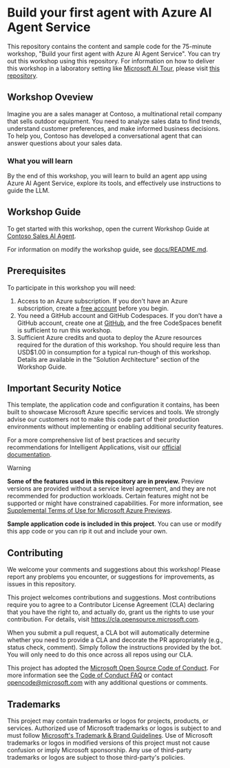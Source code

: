 # Build your first agent with Azure AI Agent Service

This repository contains the content and sample code for the 75-minute workshop, "Build your first agent with Azure AI Agent Service". You can try out this workshop using this repository. For information on how to deliver this workshop in a laboratory setting like [Microsoft AI Tour](https://aitour.microsoft.com/), please visit [this repository](https://github.com/microsoft/aitour-build-your-first-agent-with-azure-ai-agent-service).

## Workshop Oveview

Imagine you are a sales manager at Contoso, a multinational retail company that sells outdoor equipment. You need to analyze sales data to find trends, understand customer preferences, and make informed business decisions. To help you, Contoso has developed a conversational agent that can answer questions about your sales data.

### What you will learn

By the end of this workshop, you will learn to build an agent app using Azure AI Agent Service, explore its tools, and effectively use instructions to guide the LLM.

## Workshop Guide

To get started with this workshop, open the current Workshop Guide at [Contoso Sales AI Agent](https://aka.ms/agent-service-workshop-docs).

For information on modify the workshop guide, see [docs/README.md](docs/README.md).

## Prerequisites

To participate in this workshop you will need:

1. Access to an Azure subscription. If you don't have an Azure subscription, create a [free account](https://azure.microsoft.com/free/) before you begin.
1. You need a GitHub account and GitHub Codespaces. If you don’t have a GitHub account, create one at [GitHub](https://github.com/join), and the free CodeSpaces benefit is sufficient to run this workshop.
1. Sufficient Azure credits and quota to deploy the Azure resources required for the duration of this workshop. You should require less than USD$1.00 in consumption for a typical run-though of this workshop. Details are available in the "Solution Architecture" section of the Workshop Guide.

## Important Security Notice 

This template, the application code and configuration it contains, has been built to showcase Microsoft Azure specific services and tools. We strongly advise our customers not to make this code part of their production environments without implementing or enabling additional security features.  

For a more comprehensive list of best practices and security recommendations for Intelligent Applications, visit our [official documentation](https://learn.microsoft.com/azure/developer/ai/get-started-securing-your-ai-app).

> [!WARNING]  
>
> **Some of the features used in this repository are in preview.** Preview versions are provided without a service level agreement, and they are not recommended for production workloads. Certain features might not be supported or might have constrained capabilities. For more information, see [Supplemental Terms of Use for Microsoft Azure Previews](https://azure.microsoft.com/en-us/support/legal/preview-supplemental-terms/).

**Sample application code is included in this project**. You can use or modify this app code or you can rip it out and include your own.

## Contributing

We welcome your comments and suggestions about this workshop! Please report any problems you encounter, or suggestions for improvements, as issues in this repository.

This project welcomes contributions and suggestions.  Most contributions require you to agree to a
Contributor License Agreement (CLA) declaring that you have the right to, and actually do, grant us
the rights to use your contribution. For details, visit https://cla.opensource.microsoft.com.

When you submit a pull request, a CLA bot will automatically determine whether you need to provide
a CLA and decorate the PR appropriately (e.g., status check, comment). Simply follow the instructions
provided by the bot. You will only need to do this once across all repos using our CLA.

This project has adopted the [Microsoft Open Source Code of Conduct](https://opensource.microsoft.com/codeofconduct/).
For more information see the [Code of Conduct FAQ](https://opensource.microsoft.com/codeofconduct/faq/) or
contact [opencode@microsoft.com](mailto:opencode@microsoft.com) with any additional questions or comments.

## Trademarks

This project may contain trademarks or logos for projects, products, or services. Authorized use of Microsoft 
trademarks or logos is subject to and must follow 
[Microsoft's Trademark & Brand Guidelines](https://www.microsoft.com/en-us/legal/intellectualproperty/trademarks/usage/general).
Use of Microsoft trademarks or logos in modified versions of this project must not cause confusion or imply Microsoft sponsorship.
Any use of third-party trademarks or logos are subject to those third-party's policies.
